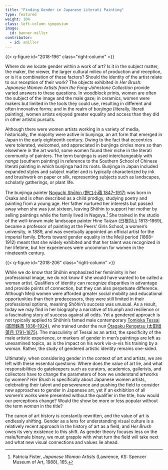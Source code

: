 ```yaml
---
title: "Finding Gender in Japanese Literati Painting"
type: featured
weight: 104
class: left-column symposium
image:
  id: banner-miller
contributor:
  - id: amiller
---
```


{{< q-figure id="2018-196" class="right-column" >}}

Where do we locate gender within a work of art? Is it in the subject matter, the maker, the viewer, the larger cultural milieu of production and reception, or is it a combination of these factors? Should the identity of the artist relate to our reception of their work? The objects exhibited in *Her Brush: Japanese Women Artists from the Fong-Johnstone Collection* provide varied answers to these questions. In woodblock prints, women are often the subject of the image and the male gaze; in ceramics, women were makers but limited in the tools they could use, resulting in different and often innovative forms; and in the realm of *bunjinga* (literally, literati painting), women artists enjoyed greater equality and access than they did in other artistic pursuits.

Although there were women artists working in a variety of media, historically, the majority were active in bunjinga, an art form that emerged in Japan in the early eighteenth century. Owing to the fact that eccentrics were tolerated, welcomed, and appreciated in bunjinga circles more so than elsewhere in the art world, some women found their niche in the literati community of painters. The term bunjinga is used interchangeably with *nanga* (southern painting) in reference to the Southern School of Chinese literati painting in which bunjinga had its roots. Bunjinga in Japan included expanded styles and subject matter and is typically characterized by ink and brushwork on paper or silk, representing subjects such as landscapes, scholarly gatherings, or plant life.

The bunjinga painter [Noguchi Shōhin (<span lang="ja">野口小蘋</span> 1847–1917)](/artists/#Noguchi-Shōhin-野口小蘋/) was born in Osaka and is often described as a child prodigy, studying poetry and painting from a young age. Her father nurtured her interests but passed away when she was just sixteen, leaving Shōhin to support her mother by selling paintings while the family lived in Nagoya.[^1] She trained in the studio of the well-known male landscape painter Hine Taizan (日根対山 1813–1869), became a professor of painting at the Peers’ Girls School, a women’s university, in 1889, and was eventually appointed an official artist for the imperial family. Efforts toward gender equality in the Meiji period (1868–1912) meant that she widely exhibited and that her talent was recognized in her lifetime, but her experiences were uncommon for women in the nineteenth century.

{{< q-figure id="2018-206" class="right-column" >}}

While we do know that Shōhin emphasized her femininity in her professional image, we do not know if she would have wanted to be called a woman artist. Qualifiers of identity can recognize disparities in advantage and provide points of connection, but they can also perpetuate difference. Although Meiji women were afforded greater social mobility and educational opportunities than their predecessors, they were still limited in their professional options, meaning Shōhin’s success was unusual. As a result, today we may find in her biography a narrative of triumph and resilience or a fascinating story of success against all odds. Yet a gendered approach is not typically applied to Shōhin’s famed male contemporary [Tomioka Tessai (<span lang="ja">富岡鉄斎</span> 1836–1924)](/artists/#Tomioka-Tessai-富岡鉄斎/), who trained under the nun [Ōtagaku Rengetsu (<span lang="ja">太田垣蓮月</span> 1791–1875)](/artists/#Ōtagaki-Rengetsu-太田垣蓮月/). The masculinity of Tessai as an artist, the specificity of the male artistic experience, or markers of gender in men’s paintings are left as unexamined topics, as is the impact on his work vis-a-vis his training by a woman. Rather, the study of gendered artistic identity remains one-sided.

Ultimately, when considering gender in the context of art and artists, we are left with these essential questions: Where does the value of art lie, and what responsibilities do gatekeepers such as curators, academics, gallerists, and collectors have to change the parameters of how we understand artworks by women? *Her Brush* is specifically about Japanese women artists, celebrating their talent and perseverance and pushing the field to consider new approaches to gender in Japanese art, yet if an exhibition of all women’s works were presented without the qualifier in the title, how would our perceptions change? Would the show be more or less popular without the term *woman* in the title?

The canon of art history is constantly rewritten, and the value of art is endlessly shifting. Gender as a lens for understanding visual culture is a relatively recent approach in the history of art as a field, and *Her Brush* owes its very existence to this shift. As gender theory focuses less on the male/female binary, we must grapple with what turn the field will take next and what new visual connections and values lie ahead.

[^1]: Patricia Fister, *Japanese Woman Artists* (Lawrence, KS: Spencer Museum of Art, 1988), 165.

